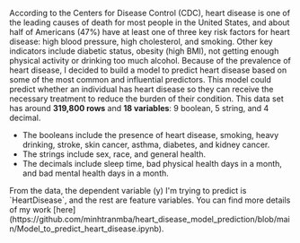 According to the Centers for Disease Control (CDC), heart disease is one of the leading causes of death for most people in the United States, and about half of Americans (47%) have at least one of three key risk factors for heart disease: high blood pressure, high cholesterol, and smoking. Other key indicators include diabetic status, obesity (high BMI), not getting enough physical activity or drinking too much alcohol. Because of the prevalence of heart disease, I decided to build a model to predict heart disease based on some of the most common and influential predictors. This model could predict whether an individual has heart disease so they can receive the necessary treatment to reduce the burden of their condition. 
This data set has around <b>319,800 rows</b> and <b>18 variables</b>: 9 boolean, 5 string, and 4 decimal.
<ul>
    <li>The booleans include the presence of heart disease, smoking, heavy drinking, stroke, skin cancer, asthma, diabetes, and kidney cancer.</li>
    <li>The strings include sex, race, and general health.</li>
    <li>The decimals include sleep time, bad physical health days in a month, and bad mental health days in a month.</li>
</ul>
From the data, the dependent variable (y) I'm trying to predict is `HeartDisease`, and the rest are feature variables. You can find more details of my work [here](https://github.com/minhtranmba/heart_disease_model_prediction/blob/main/Model_to_predict_heart_disease.ipynb).
